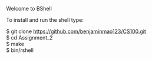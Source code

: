 Welcome to BShell

To install and run the shell type:

$ git clone  https://github.com/benjaminmao123/CS100.git <br />
$ cd Assignment_2 <br />
$ make <br />
$ bin/rshell <br />
